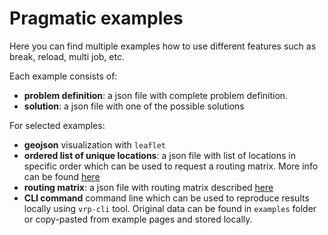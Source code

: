 # Pragmatic examples

Here you can find multiple examples how to use different features such as break, reload, multi job, etc.

Each example consists of:

* __problem definition__: a json file with complete problem definition.
* __solution__: a json file with one of the possible solutions

For selected examples:

* __geojson__ visualization with `leaflet`
* __ordered list of unique locations__: a json file with list of locations in specific order which can be used to
    request a routing matrix. More info can be found [here](../../concepts/pragmatic/routing/format.md)
* __routing matrix__: a json file with routing matrix described [here](../../concepts/pragmatic/routing/index.md)
* __CLI command__ command line which can be used to reproduce results locally using `vrp-cli` tool. Original data can be
    found in `examples` folder or copy-pasted from example pages and stored locally.
